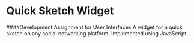 Quick Sketch Widget
=========================
####Development Assignment for User Interfaces
A widget for a quick sketch on any social networking platform. Implemented using JavaScript.
